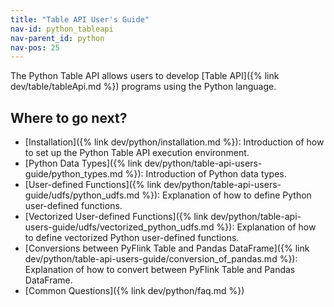 ```yaml
---
title: "Table API User's Guide"
nav-id: python_tableapi
nav-parent_id: python
nav-pos: 25
---
```

<!--
Licensed to the Apache Software Foundation (ASF) under one
or more contributor license agreements.  See the NOTICE file
distributed with this work for additional information
regarding copyright ownership.  The ASF licenses this file
to you under the Apache License, Version 2.0 (the
"License"); you may not use this file except in compliance
with the License.  You may obtain a copy of the License at

  http://www.apache.org/licenses/LICENSE-2.0

Unless required by applicable law or agreed to in writing,
software distributed under the License is distributed on an
"AS IS" BASIS, WITHOUT WARRANTIES OR CONDITIONS OF ANY
KIND, either express or implied.  See the License for the
specific language governing permissions and limitations
under the License.
-->

The Python Table API allows users to develop [Table API]({% link dev/table/tableApi.md %}) programs using the Python language.

## Where to go next?

- [Installation]({% link dev/python/installation.md %}): Introduction of how to set up the Python Table API execution environment.
- [Python Data Types]({% link dev/python/table-api-users-guide/python_types.md %}): Introduction of Python data types.
- [User-defined Functions]({% link dev/python/table-api-users-guide/udfs/python_udfs.md %}): Explanation of how to define Python user-defined functions.
- [Vectorized User-defined Functions]({% link dev/python/table-api-users-guide/udfs/vectorized_python_udfs.md %}): Explanation of how to define vectorized Python user-defined functions.
- [Conversions between PyFlink Table and Pandas DataFrame]({% link dev/python/table-api-users-guide/conversion_of_pandas.md %}): Explanation of how to convert between PyFlink Table and Pandas DataFrame.
- [Common Questions]({% link dev/python/faq.md %})
